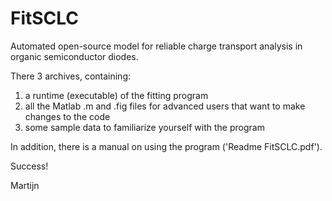 # FitSCLC
Automated open-source model for reliable charge transport analysis in organic semiconductor diodes.

There 3 archives, containing:
1) a runtime (executable) of the fitting program
2) all the Matlab .m and .fig files for advanced users that want to make changes to the code
3) some sample data to familiarize yourself with the program

In addition, there is a manual on using the program ('Readme FitSCLC.pdf').

Success!

Martijn
